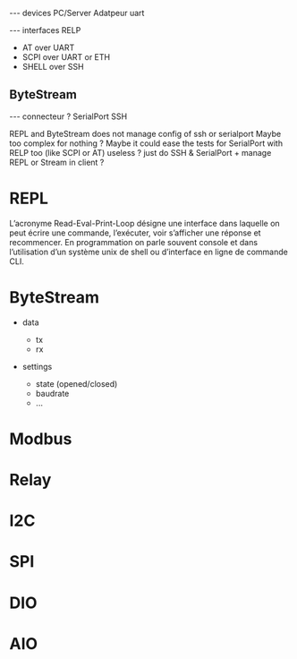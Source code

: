 
--- devices
PC/Server
Adatpeur uart

--- interfaces
RELP
  - AT over UART
  - SCPI over UART or ETH
  - SHELL over SSH

ByteStream
  -

--- connecteur ?
SerialPort
SSH



REPL and ByteStream does not manage config of ssh or serialport
Maybe too complex for nothing ?
Maybe it could ease the tests for SerialPort with RELP too (like SCPI or AT)
useless ? just do SSH & SerialPort + manage REPL or Stream in client ?

# REPL

L’acronyme Read-Eval-Print-Loop désigne une interface dans laquelle on peut écrire une commande, l’exécuter, voir s’afficher une réponse et recommencer.
En programmation on parle souvent console et dans l’utilisation d’un système unix de shell ou d’interface en ligne de commande CLI.


# ByteStream

- data
  - tx
  - rx

- settings
  - state (opened/closed)
  - baudrate
  - ...

# Modbus

# Relay

# I2C

# SPI

# DIO

# AIO


